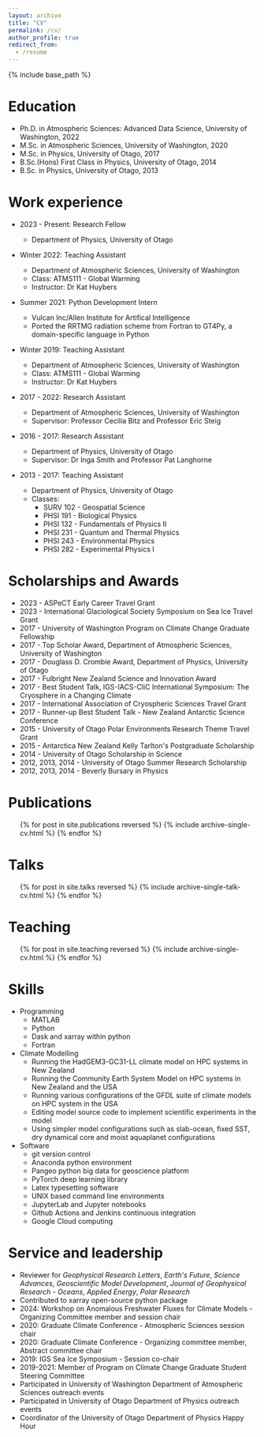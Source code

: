 ```yaml
---
layout: archive
title: "CV"
permalink: /cv/
author_profile: true
redirect_from:
  - /resume
---
```


{% include base_path %}

Education
======
* Ph.D. in Atmospheric Sciences: Advanced Data Science, University of Washington, 2022
* M.Sc. in Atmospheric Sciences, University of Washington, 2020
* M.Sc. in Physics, University of Otago, 2017
* B.Sc.(Hons) First Class in Physics, University of Otago, 2014
* B.Sc. in Physics, University of Otago, 2013

Work experience
======
* 2023 - Present: Research Fellow
  * Department of Physics, University of Otago
  
* Winter 2022: Teaching Assistant
  * Department of Atmospheric Sciences, University of Washington
  * Class: ATMS111 - Global Warming
  * Instructor: Dr Kat Huybers
  
* Summer 2021: Python Development Intern
  * Vulcan Inc/Allen Institute for Artifical Intelligence
  * Ported the RRTMG radiation scheme from Fortran to GT4Py, a domain-specific language in Python
  
* Winter 2019: Teaching Assistant
  * Department of Atmospheric Sciences, University of Washington
  * Class: ATMS111 - Global Warming
  * Instructor: Dr Kat Huybers
  
* 2017 - 2022: Research Assistant
  * Department of Atmospheric Sciences, University of Washington
  * Supervisor: Professor Cecilia Bitz and Professor Eric Steig

* 2016 - 2017: Research Assistant
  * Department of Physics, University of Otago
  * Supervisor: Dr Inga Smith and Professor Pat Langhorne

* 2013 - 2017: Teaching Assistant
  * Department of Physics, University of Otago
  * Classes:
    * SURV 102 - Geospatial Science
    * PHSI 191 - Biological Physics
    * PHSI 132 - Fundamentals of Physics II
    * PHSI 231 - Quantum and Thermal Physics
    * PHSI 243 - Environmental Physics
    * PHSI 282 - Experimental Physics I

Scholarships and Awards
======
* 2023 - ASPeCT Early Career Travel Grant
* 2023 - International Glaciological Society Symposium on Sea Ice Travel Grant
* 2017 - University of Washington Program on Climate Change Graduate Fellowship
* 2017 - Top Scholar Award, Department of Atmospheric Sciences, University of Washington
* 2017 - Douglass D. Crombie Award, Department of Physics, University of Otago
* 2017 - Fulbright New Zealand Science and Innovation Award
* 2017 - Best Student Talk, IGS-IACS-CliC International Symposium: The Cryosphere in a Changing Climate
* 2017 - International Association of Cryospheric Sciences Travel Grant
* 2017 - Runner-up Best Student Talk - New Zealand Antarctic Science Conference
* 2015 - University of Otago Polar Environments Research Theme Travel Grant
* 2015 - Antarctica New Zealand Kelly Tarlton's Postgraduate Scholarship
* 2014 - University of Otago Scholarship in Science
* 2012, 2013, 2014 - University of Otago Summer Research Scholarship
* 2012, 2013, 2014 - Beverly Bursary in Physics
  
Publications
======
  <ul>{% for post in site.publications reversed %}
    {% include archive-single-cv.html %}
  {% endfor %}</ul>
  
Talks
======
  <ul>{% for post in site.talks reversed %}
    {% include archive-single-talk-cv.html %}
  {% endfor %}</ul>
  
Teaching
======
  <ul>{% for post in site.teaching reversed %}
    {% include archive-single-cv.html %}
  {% endfor %}</ul>

Skills
======
* Programming
  * MATLAB
  * Python
  * Dask and xarray within python
  * Fortran
* Climate Modelling
  * Running the HadGEM3-GC31-LL climate model on HPC systems in New Zealand
  * Running the Community Earth System Model on HPC systems in New Zealand and the USA
  * Running various configurations of the GFDL suite of climate models on HPC system in the USA
  * Editing model source code to implement scientific experiments in the model
  * Using simpler model configurations such as slab-ocean, fixed SST, dry dynamical core and moist aquaplanet configurations
* Software
  * git version control
  * Anaconda python environment
  * Pangeo python big data for geoscience platform
  * PyTorch deep learning library
  * Latex typesetting software
  * UNIX based command line environments
  * JupyterLab and Jupyter notebooks
  * Github Actions and Jenkins continuous integration
  * Google Cloud computing
  
Service and leadership
======
* Reviewer for *Geophysical Research Letters*, *Earth's Future*, *Science Advances*, *Geoscientific Model Development*, *Journal of Geophysical Research - Oceans*, *Applied Energy*, *Polar Research*
* Contributed to xarray open-source python package
* 2024: Workshop on Anomalous Freshwater Fluxes for Climate Models - Organizing Committee member and session chair
* 2020: Graduate Climate Conference - Atmospheric Sciences session chair
* 2020: Graduate Climate Conference - Organizing committee member, Abstract committee chair
* 2019: IGS Sea Ice Symposium - Session co-chair
* 2019-2021: Member of Program on Climate Change Graduate Student Steering Committee
* Participated in University of Washington Department of Atmospheric Sciences outreach events
* Participated in University of Otago Department of Physics outreach events
* Coordinator of the University of Otago Department of Physics Happy Hour
